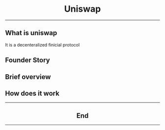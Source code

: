 <meta name="viewport" content="width=device-width, initial-scale=1">
<link rel="stylesheet" href="github-markdown.css">
<style>
	.heading {
		text-align: center;
	}

</style>


<document>
    <h1 class="heading"> Uniswap </h1>
    <hr style="border:1px  gray"/>
    <h2>What is uniswap </h2>
    <p> It is a decenteralized finicial protocol  </p>
    <h2> Founder Story</h2>
    <h2>Brief overview</h2>
    <h2> How does it work </h2>
    <hr style="border:1px  gray"/>
    <h2 class="heading"> End </h2>
    <hr style="border:1px  gray"/>

 </document>